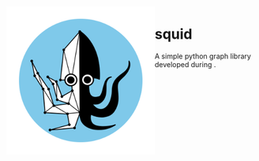 <img src="squid.png" align="left" width="300px" height="300px" alt="Squid logo"/>

# squid
A simple python graph library developed during .
